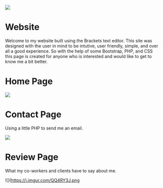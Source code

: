 ![](https://i.imgur.com/O5MqTXF.png)

# Website
Welcome to my website built using the Brackets text editor. This site was designed with the user in mind to be intutive, user friendly, simple, and over all a good experience. So with the help of some Bootstrap, PHP, and CSS this page is created for anyone who is interested and would like to get to know me a bit better.

# Home Page

![](https://i.imgur.com/wYKXGiW.png)

# Contact Page
Using a little PHP to send me an email.

![](https://i.imgur.com/QQ4RY3J.png)

# Review Page
What my co-workers and clients have to say about me.

![](https://i.imgur.com/QQ4RY3J.png
